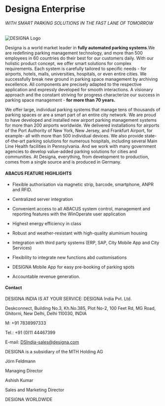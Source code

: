 # Designa Enterprise
###### _WITH SMART PARKING SOLUTIONS IN THE FAST LANE OF TOMORROW_

![DESIGNA Logo](https://25895745.fs1.hubspotusercontent-eu1.net/hubfs/25895745/Designa/img/icons/Designa.svg "DESIGNA")


Designa is a world market leader in **fully automated parking systems**.We are redefining parking management technology, and more than 500 employees in 60 countries do their best for our customers daily. With our holistic product concept, we offer smart solutions for complex requirements. Each system is carefully tailored to specific needs - for airports, hotels, malls, universities, hospitals, or even entire cities. We successfully break new ground in parking space management by archiving excellence. All components are precisely adapted to the respective application and expressly developed for smooth interactions. A visionary approach and the constant striving for progress characterize our success in parking space management - **for more than 70 years.**

We offer large, individual parking systems that manage tens of thousands of parking spaces or are a smart part of an entire city network. We are proud to have developed and installed new airport parking management systems for more than 200 airports worldwide. We delivered installations for airports of the Port Authority of New York, New Jersey, and Frankfurt Airport, for example- all with more than 500 individual devices. We also provide state-of-the-art parking solutions for numerous hospitals, including several Main Line Health facilities in Pennsylvania. And we work with many government agencies to develop value-added parking solutions for cities and communities. At Designa, everything, from development to production, comes from a single source and is produced in Germany.

#### ABACUS FEATURE HIGHLIGHTS
- Flexible authorisation via magnetic strip, barcode, smartphone, ANPR and RFID.

- Centralized server integration

- Convenient access to all ABACUS system control, management and reporting features with the WinOperate user application

- Highest energy efficiency in class

- Robust and weather-resistant with high-quality aluminium housing

- Integration with third party systems (ERP, SAP, City Mobile App and City Services)

- Flexibility to integrate new functions abd customisations

- DESIGNA Mobile App for easy pre-booking of parking spots

- Accountable revenue generation.

#### Contact

DESIGNA INDIA IS AT YOUR SERVICE:
DESIGNA India Pvt. Ltd.

Deskconnect, Building No.3, Kh.No.385,
Plot No-2, 100 Feet Rd, MG Road,
Ghitorni, New Delhi, Delhi 110030, INDIA

 

M: +91 7838997333 

 

Tel.:  +91 (0)11 44467399


 

E-mail: DSIndia-sales@designa.com


DESIGNA is a subsidiary of the MTH Holding AG

Jörn Feldmann

Managing Director

 

Ashish Kumar

Sales and Marketing Director

DESIGNA WORLDWIDE
